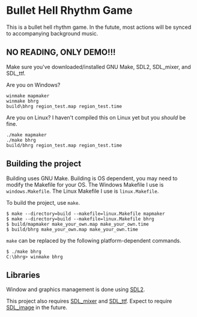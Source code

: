 # Bullet Hell Rhythm Game

This is a bullet hell rhythm game. In the futute, most actions will be synced to accompanying background music.

## NO READING, ONLY DEMO!!!

Make sure you've downloaded/installed GNU Make, SDL2, SDL_mixer, and SDL_ttf.

Are you on Windows?

```
winmake mapmaker
winmake bhrg
build\bhrg region_test.map region_test.time
```

Are you on Linux? I haven't compiled this on Linux yet but you *should* be fine.

```
./make mapmaker
./make bhrg
build/bhrg region_test.map region_test.time
```

## Building the project

Building uses GNU Make.
Building is OS dependent, you may need to modify the Makefile for your OS. The Windows Makefile I use is `windows.Makefile`. The Linux Makefile I use is `linux.Makefile`.

To build the project, use `make`.

```
$ make --directory=build --makefile=linux.Makefile mapmaker
$ make --directory=build --makefile=linux.Makefile bhrg
$ build/mapmaker make_your_own.map make_your_own.time
$ build/bhrg make_your_own.map make_your_own.time
```

`make` can be replaced by the following platform-dependent commands.

```
$ ./make bhrg
C:\bhrg> winmake bhrg
```

## Libraries

Window and graphics management is done using [SDL2](https://www.libsdl.org/).

This project also requires [SDL\_mixer](https://www.libsdl.org/projects/SDL_mixer/) and [SDL\_ttf](https://www.libsdl.org/projects/SDL_ttf/). Expect to require [SDL\_image](https://www.libsdl.org/projects/SDL_image/) in the future.
